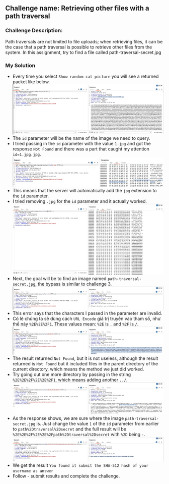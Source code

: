 ## Challenge name: Retrieving other files with a path traversal

### Challenge Description:
Path traversals are not limited to file uploads; when retrieving files, it can be the case that a path traversal is possible to retrieve other files from the system. In this assignment, try to find a file called path-traversal-secret.jpg

### My Solution
- Every time you select `Show random cat picture` you will see a returned packet like below.
![img](chall-attached/img-6.png)
- The `id` parameter will be the name of the image we need to query.
- I tried passing in the `id` parameter with the value `1.jpg` and got the response `Not Found` and there was a part that caught my attention `id=1.jpg.jpg`.
![img](chall-attached/img-7.png)
- This means that the server will automatically add the `jpg` extension to the `id` parameter.
- I tried removing `.jpg` for the `id` parameter and it actually worked.
![img](chall-attached/img-8.png)
- Next, the goal will be to find an image named `path-traversal-secret.jpg`, the bypass is similar to challenge 3.
![img](chall-attached/img-9.png)
- This error says that the characters I passed in the parameter are invalid.
- Có lẽ chúng ta sẽ dùng cách `URL Encode` giá trị truyền vào tham số, như thế này `%2E%2E%2F1`. These values ​​mean: `%2E` is `.` and `%2F` is `/`.
![img](chall-attached/img-10.png)
- The result returned `Not Found`, but it is not useless, although the result returned is `Not Found` but it included files in the parent directory of the current directory, which means the method we just did worked.
- Try going out one more directory by passing in the string `%2E%2E%2F%2E%2E%2F1`, which means adding another `../`.
![img](chall-attached/img-11.png)
- As the response shows, we are sure where the image `path-traversal-secret.jpg` is. Just change the value `1` of the `id` parameter from earlier to `path%2Dtraversal%2Dsecret` and the full result will be `%2E%2E%2F%2E%2E%2Fpath%2Dtraversal%2Dsecret` with `%2D` being `-`.
![img](chall-attached/img-12.png)
- We get the result `You found it submit the SHA-512 hash of your username as answer`
- Follow - submit results and complete the challenge.